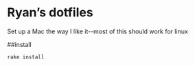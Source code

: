 # Ryan’s dotfiles

Set up a Mac the way I like it--most of this should work for linux 

##install

```terminal
rake install
```
